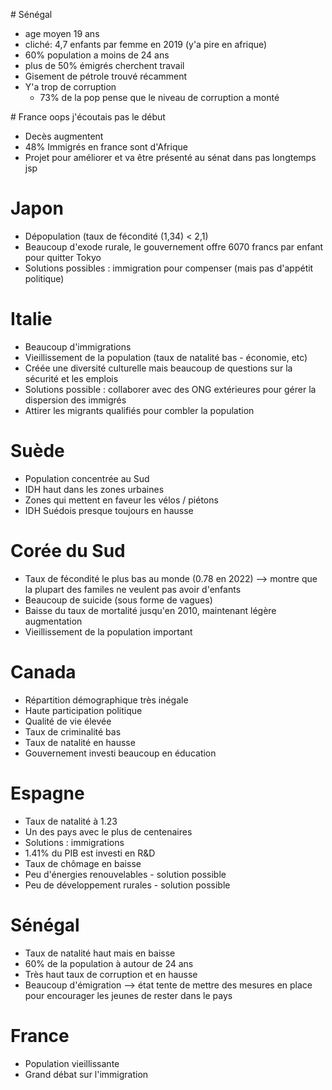 # Sénégal

- age moyen 19 ans
- cliché: 4,7 enfants par femme en 2019 (y'a pire en afrique)
- 60% population a moins de 24 ans
- plus de 50% émigrés cherchent travail
- Gisement de pétrole trouvé récamment
- Y'a trop de corruption
    - 73% de la pop pense que le niveau de corruption a monté

# France
oops j'écoutais pas le début

- Decès augmentent
- 48% Immigrés en france sont d'Afrique
- Projet pour améliorer et va être présenté au sénat dans pas longtemps jsp

# Japon
- Dépopulation (taux de fécondité (1,34) < 2,1)
- Beaucoup d'exode rurale, le gouvernement offre 6070 francs par enfant pour quitter Tokyo
- Solutions possibles : immigration pour compenser (mais pas d'appétit politique)

# Italie
- Beaucoup d'immigrations
- Vieillissement de la population (taux de natalité bas - économie, etc)
- Créée une diversité culturelle mais beaucoup de questions sur la sécurité et les emplois
- Solutions possible : collaborer avec des ONG extérieures pour gérer la dispersion des immigrés
- Attirer les migrants qualifiés pour combler la population

# Suède
- Population concentrée au Sud
- IDH haut dans les zones urbaines
- Zones qui mettent en faveur les vélos / piétons
- IDH Suédois presque toujours en hausse

# Corée du Sud
- Taux de fécondité le plus bas au monde (0.78 en 2022) --> montre que la plupart des familes ne veulent pas avoir d'enfants
- Beaucoup de suicide (sous forme de vagues)
- Baisse du taux de mortalité jusqu'en 2010, maintenant légère augmentation
- Vieillissement de la population important

# Canada
- Répartition démographique très inégale
- Haute participation politique
- Qualité de vie élevée
- Taux de criminalité bas
- Taux de natalité en hausse
- Gouvernement investi beaucoup en éducation

# Espagne
- Taux de natalité à 1.23
- Un des pays avec le plus de centenaires
- Solutions : immigrations
- 1.41% du PIB est investi en R&D
- Taux de chômage en baisse
- Peu d'énergies renouvelables - solution possible
- Peu de développement rurales - solution possible

# Sénégal
- Taux de natalité haut mais en baisse
- 60% de la population à autour de 24 ans
- Très haut taux de corruption et en hausse
- Beaucoup d'émigration --> état tente de mettre des mesures en place pour encourager les jeunes de rester dans le pays

# France
- Population vieillissante
- Grand débat sur l'immigration
	
